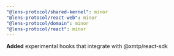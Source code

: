```yaml
---
"@lens-protocol/shared-kernel": minor
"@lens-protocol/react-web": minor
"@lens-protocol/domain": minor
"@lens-protocol/react": minor
---
```


**Added** experimental hooks that integrate with @xmtp/react-sdk

